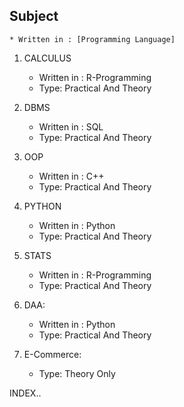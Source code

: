 ## Subject
	* Written in : [Programming Language]

1. CALCULUS
	* Written in : R-Programming 
	* Type: Practical And Theory

2. DBMS 
	* Written in : SQL 
	* Type: Practical And Theory

3. OOP 
	* Written in : C++ 
	* Type: Practical And Theory

4. PYTHON 
	* Written in : Python 
	* Type: Practical And Theory

5. STATS
	* Written in : R-Programming 
	* Type: Practical And Theory

6. DAA:
	* Written in : Python 
	* Type: Practical And Theory

7. E-Commerce:
	* Type: Theory Only

INDEX..